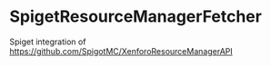 # SpigetResourceManagerFetcher

Spiget integration of https://github.com/SpigotMC/XenforoResourceManagerAPI
